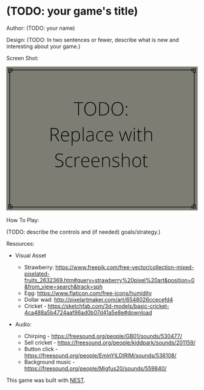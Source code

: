 # (TODO: your game's title)

Author: (TODO: your name)

Design: (TODO: In two sentences or fewer, describe what is new and interesting about your game.)

Screen Shot:

![Screen Shot](screenshot.png)

How To Play:

(TODO: describe the controls and (if needed) goals/strategy.)

Resources:
- Visual Asset
    - Strawberry: https://www.freepik.com/free-vector/collection-mixed-pixelated-fruits_2632369.htm#query=strawberry%20pixel%20art&position=0&from_view=search&track=sph
    - Egg: https://www.flaticon.com/free-icons/humidity
    - Dollar wad: http://pixelartmaker.com/art/6548026ccecefd4
    - Cricket - https://sketchfab.com/3d-models/basic-cricket-4ca488a5b4724aaf86ad0b07d41a5e8e#download

- Audio:
    - Chirping - https://freesound.org/people/GB01/sounds/530477/
    - Sell cricket - https://freesound.org/people/kiddpark/sounds/201159/
    - Button click - https://freesound.org/people/EminYILDIRIM/sounds/536108/
    - Background music - https://freesound.org/people/Migfus20/sounds/559840/

This game was built with [NEST](NEST.md).
